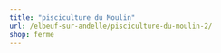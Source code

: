 ```yaml
---
title: "pisciculture du Moulin"
url: /elbeuf-sur-andelle/pisciculture-du-moulin-2/
shop: ferme
---
```

